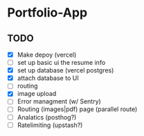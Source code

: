 # Portfolio-App

## TODO

- [x] Make depoy (vercel)
- [ ] set up basic ui the resume info
- [x] set up database (vercel postgres)
- [x] attach  database to UI
- [ ] routing
- [x] image upload
- [ ] Error managment (w/ Sentry)
- [ ] Routing (images|pdf) page (parallel route)
- [ ] Analatics (posthog?)
- [ ] Ratelimiting (upstash?)